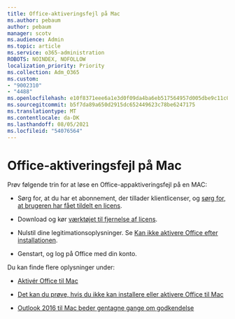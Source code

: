 ```yaml
---
title: Office-aktiveringsfejl på Mac
ms.author: pebaum
author: pebaum
manager: scotv
ms.audience: Admin
ms.topic: article
ms.service: o365-administration
ROBOTS: NOINDEX, NOFOLLOW
localization_priority: Priority
ms.collection: Adm_O365
ms.custom:
- "9002310"
- "4488"
ms.openlocfilehash: e10f8371eee6a1e3d0f09da4ba6eb517564957d005dbe9c11c00c35a640fbd0d
ms.sourcegitcommit: b5f7da89a650d2915dc652449623c78be6247175
ms.translationtype: MT
ms.contentlocale: da-DK
ms.lasthandoff: 08/05/2021
ms.locfileid: "54076564"
---
```

# <a name="office-activation-errors-on-mac"></a>Office-aktiveringsfejl på Mac

Prøv følgende trin for at løse en Office-appaktiveringsfejl på en MAC:

- Sørg for, at du har et abonnement, der tillader klientlicenser, og [sørg for, at brugeren har fået tildelt en licens](https://docs.microsoft.com/microsoft-365/admin/add-users/add-users).

- Download og kør [værktøjet til fjernelse af licens](https://support.office.com/article/how-to-remove-office-license-files-on-a-mac-b032c0f6-a431-4dad-83a9-6b727c03b193).

- Nulstil dine legitimationsoplysninger. Se [Kan ikke aktivere Office efter installationen](https://support.office.com/article/5efba2b4-b1e6-4e5f-bf3c-6ab945d03dea#bkmk_cantactivate).

- Genstart, og log på Office med din konto.

Du kan finde flere oplysninger under:

- [Aktivér Office til Mac](https://support.office.com/article/activate-office-for-mac-7f6646b1-bb14-422a-9ad4-a53410fcefb2)

- [Det kan du prøve, hvis du ikke kan installere eller aktivere Office til Mac](https://support.office.com/article/5efba2b4-b1e6-4e5f-bf3c-6ab945d03dea#picktab=activation)

- [Outlook 2016 til Mac beder gentagne gange om godkendelse](https://docs.microsoft.com/outlook/troubleshoot/sign-in/repeated-prompts-authentication)
